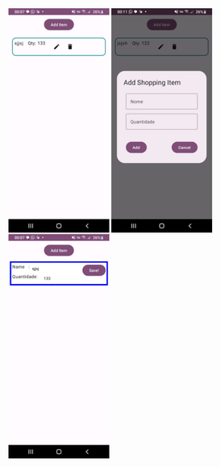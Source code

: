 <img src="https://raw.githubusercontent.com/jcarloscody/buy_list_android_jetpackcompose/master/img/p1.jpg" width="200px">
<img src="https://raw.githubusercontent.com/jcarloscody/buy_list_android_jetpackcompose/master/img/p2.jpg" width="200px">
<img src="https://raw.githubusercontent.com/jcarloscody/buy_list_android_jetpackcompose/master/img/p3.jpg" width="200px">